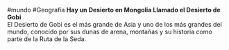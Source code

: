 #mundo #Geografia 
**Hay un Desierto en Mongolia Llamado el Desierto de Gobi**  
El Desierto de Gobi es el más grande de Asia y uno de los más grandes del mundo, conocido por sus dunas de arena, montañas y su historia como parte de la Ruta de la Seda.
